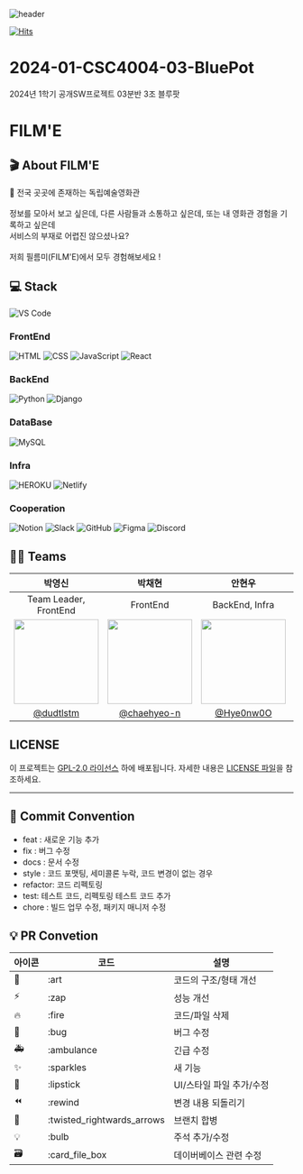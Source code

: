 ![header](https://capsule-render.vercel.app/api?type=transparent&height=300&color=gradient&text=FILM'E&fontColor=6069E4&animation=fadeIn)

[![Hits](https://hits.seeyoufarm.com/api/count/incr/badge.svg?url=https%3A%2F%2Fgithub.com%2FCSID-DGU%2F2024-01-CSC4004-03-BluePot&count_bg=%23B2B7FF&title_bg=%23555555&icon=&icon_color=%23E7E7E7&title=FILM%27E&edge_flat=false)](https://hits.seeyoufarm.com)

# 2024-01-CSC4004-03-BluePot
2024년 1학기 공개SW프로젝트 03분반 3조 블루팟

# FILM'E

## 🎬 About FILM'E
🎥 전국 곳곳에 존재하는 독립예술영화관 <br /> <br />
정보를 모아서 보고 싶은데, 다른 사람들과 소통하고 싶은데, 또는 내 영화관 경험을 기록하고 싶은데 <br />
서비스의 부재로 어렵진 않으셨나요? <br /><br />
저희 필름미(FILM'E)에서 모두 경험해보세요 !


## 💻 Stack
![VS Code](https://img.shields.io/badge/VS_Code-007ACC?style=for-the-badge&logo=visual-studio-code&logoColor=white) 

### FrontEnd
![HTML](https://img.shields.io/badge/HTML-239120?style=for-the-badge&logo=html5&logoColor=white)
![CSS](https://img.shields.io/badge/CSS-239120?&style=for-the-badge&logo=css3&logoColor=white)
![JavaScript](https://img.shields.io/badge/JavaScript-F7DF1E?style=for-the-badge&logo=JavaScript&logoColor=white)
![React](https://img.shields.io/badge/React-20232A?style=for-the-badge&logo=react&logoColor=61DAFB)

### BackEnd
![Python](https://img.shields.io/badge/Python-3776AB?style=for-the-badge&logo=python&logoColor=white)
![Django](https://img.shields.io/badge/Django-092E20?style=for-the-badge&logo=django&logoColor=white)

### DataBase
![MySQL](https://img.shields.io/badge/MySQL-00000F?style=for-the-badge&logo=mysql&logoColor=white)

### Infra
![HEROKU](https://img.shields.io/badge/Heroku-430098?style=for-the-badge&logo=heroku&logoColor=white)
![Netlify](https://img.shields.io/badge/Netlify-00C7B7?style=for-the-badge&logo=netlify&logoColor=white)

### Cooperation
![Notion](https://img.shields.io/badge/Notion-000000?style=for-the-badge&logo=notion&logoColor=white) 
![Slack](https://img.shields.io/badge/Slack-4A154B?style=for-the-badge&logo=slack&logoColor=white) 
![GitHub](https://img.shields.io/badge/GitHub-181717?style=for-the-badge&logo=github&logoColor=white) 
![Figma](https://img.shields.io/badge/Figma-F24E1E?style=for-the-badge&logo=figma&logoColor=white) 
![Discord](https://img.shields.io/badge/Discord-7289DA?style=for-the-badge&logo=discord&logoColor=white)

## 👍🏻 Teams
|박영신|박채현|안현우|이형준|최우섭|
|:---:|:---:|:---:|:---:|:---:|
|Team Leader, FrontEnd|FrontEnd|BackEnd, Infra|BackEnd, DataBase|BackEnd|
|<img src="https://avatars.githubusercontent.com/u/102219328?v=4" width="150" height="150"/>|<img src="https://avatars.githubusercontent.com/u/139209815?v=4" width="150" height="150"/>|<img src="https://avatars.githubusercontent.com/u/145957083?v=4" width="150" height="150"/>|<img src="https://avatars.githubusercontent.com/u/84591332?v=4" width="150" height="150"/>|<img src="https://avatars.githubusercontent.com/u/137453991?v=4" width="150" height="150"/>|
|[@dudtlstm](https://github.com/dudtlstm)|[@chaehyeo-n](https://github.com/chaehyeo-n)|[@Hye0nw0O](https://github.com/Hye0nw0O)|[@lhj010217](https://github.com/lhj010217)|[@seop637](https://github.com/seop637)|

## LICENSE

이 프로젝트는 [GPL-2.0 라이선스](LICENSE) 하에 배포됩니다. 자세한 내용은 [LICENSE 파일](LICENSE)을 참조하세요.


---

## 🎯 Commit Convention

- feat : 새로운 기능 추가
- fix : 버그 수정
- docs : 문서 수정
- style : 코드 포맷팅, 세미콜론 누락, 코드 변경이 없는 경우
- refactor: 코드 리펙토링
- test: 테스트 코드, 리펙토링 테스트 코드 추가
- chore : 빌드 업무 수정, 패키지 매니저 수정

## 💡 PR Convetion

| 아이콘 | 코드                       | 설명                     |
| ------ | -------------------------- | ------------------------ |
| 🎨     | :art                       | 코드의 구조/형태 개선    |
| ⚡️    | :zap                       | 성능 개선                |
| 🔥     | :fire                      | 코드/파일 삭제           |
| 🐛     | :bug                       | 버그 수정                |
| 🚑     | :ambulance                 | 긴급 수정                |
| ✨     | :sparkles                  | 새 기능                  |
| 💄     | :lipstick                  | UI/스타일 파일 추가/수정 |
| ⏪     | :rewind                    | 변경 내용 되돌리기       |
| 🔀     | :twisted_rightwards_arrows | 브랜치 합병              |
| 💡     | :bulb                      | 주석 추가/수정           |
| 🗃     | :card_file_box             | 데이버베이스 관련 수정   |
